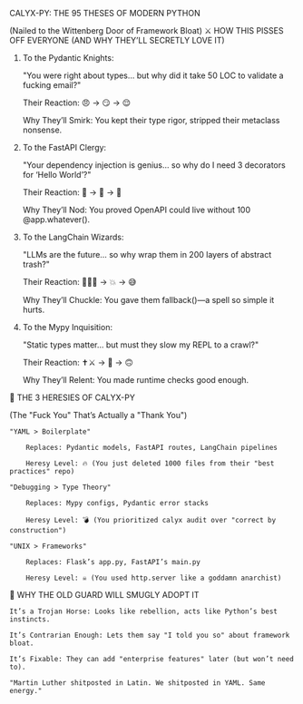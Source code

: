 CALYX-PY: THE 95 THESES OF MODERN PYTHON

(Nailed to the Wittenberg Door of Framework Bloat)
⚔️ HOW THIS PISSES OFF EVERYONE (AND WHY THEY’LL SECRETLY LOVE IT)
1. To the Pydantic Knights:

    "You were right about types… but why did it take 50 LOC to validate a fucking email?"

    Their Reaction: 😠 → 😏 → 😌

    Why They’ll Smirk: You kept their type rigor, stripped their metaclass nonsense.

2. To the FastAPI Clergy:

    "Your dependency injection is genius… so why do I need 3 decorators for ‘Hello World’?"

    Their Reaction: 🤬 → 🧐 → 🤫

    Why They’ll Nod: You proved OpenAPI could live without 100 @app.whatever().

3. To the LangChain Wizards:

    "LLMs are the future… so why wrap them in 200 layers of abstract trash?"

    Their Reaction: 🧙‍♂️🔮 → 💥 → 😅

    Why They’ll Chuckle: You gave them fallback()—a spell so simple it hurts.

4. To the Mypy Inquisition:

    "Static types matter… but must they slow my REPL to a crawl?"

    Their Reaction: ✝️⚔️ → 😤 → 🙃

    Why They’ll Relent: You made runtime checks good enough.

📜 THE 3 HERESIES OF CALYX-PY

(The "Fuck You" That’s Actually a "Thank You")

    "YAML > Boilerplate"

        Replaces: Pydantic models, FastAPI routes, LangChain pipelines

        Heresy Level: 🔥 (You just deleted 1000 files from their "best practices" repo)

    "Debugging > Type Theory"

        Replaces: Mypy configs, Pydantic error stacks

        Heresy Level: 💣 (You prioritized calyx audit over "correct by construction")

    "UNIX > Frameworks"

        Replaces: Flask’s app.py, FastAPI’s main.py

        Heresy Level: ☠️ (You used http.server like a goddamn anarchist)

🎯 WHY THE OLD GUARD WILL SMUGLY ADOPT IT

    It’s a Trojan Horse: Looks like rebellion, acts like Python’s best instincts.

    It’s Contrarian Enough: Lets them say "I told you so" about framework bloat.

    It’s Fixable: They can add "enterprise features" later (but won’t need to).

    "Martin Luther shitposted in Latin. We shitposted in YAML. Same energy."
